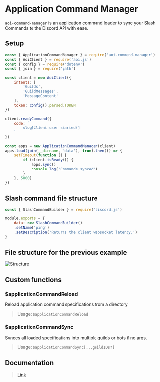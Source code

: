 # Application Command Manager
`aoi-command-manager` is an application command loader to sync your
Slash Commands to the Discord API with ease.

## Setup
```js
const { ApplicationCommandManager } = require('aoi-command-manager')
const { AoiClient } = require('aoi.js')
const { config } = require('dotenv')
const { join } = require('path')

const client = new AoiClient({
    intents: [
        'Guilds',
        'GuildMessages',
        'MessageContent'
    ],
    token: config().parsed.TOKEN
})

client.readyCommand({
    code: `
        $log[Client user started!]
    `
})

const apps = new ApplicationCommandManager(client)
apps.load(join(__dirname, 'data'), true).then(() => {
    setTimeout(function () {
        if (client.isReady()) {
            apps.sync()
            console.log('Commands synced')
        }
    }, 5000)
})
```

## Slash command file structure
```js
const { SlashCommandBuilder } = require('discord.js')

module.exports = {
    data: new SlashCommandBuilder()
    .setName('ping')
    .setDescription('Returns the client websocket latency.')
}
```

## File structure for the previous example
![Structure](https://cdn.discordapp.com/attachments/996126408151683107/1183094673397522562/image.png?ex=658715c6&is=6574a0c6&hm=1bfcadad55f5d97f600078f4912ef50b89ad8dcb8f50d4403f6268c727dcad9e&)

## Custom functions
### $applicationCommandReload
Reload application command specifications from a directory.
> Usage: `$applicationCommandReload`

### $applicationCommandSync
Synces all loaded specifications into multiple guilds or bots if no args.
> Usage: `$applicationCommandSync[...guildIDs?]`

## Documentation
> [Link](https://cyberghxst.github.io/aoi-command-manager)